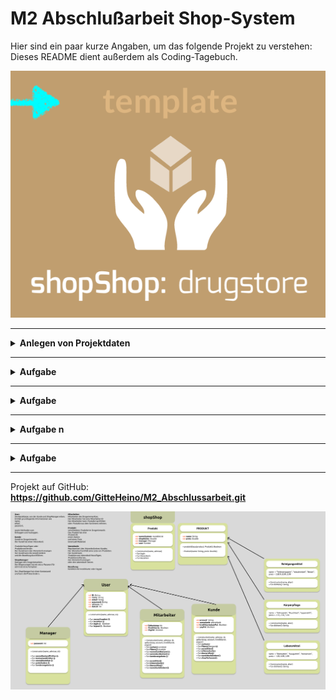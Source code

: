 # M2 Abschlußarbeit Shop-System

Hier sind ein paar kurze Angaben, um das folgende Projekt zu verstehen:
Dieses README dient außerdem als Coding-Tagebuch.


![image: EverybodysShop](everybodysShop.png)


---

<details>
<summary> <b> Anlegen von Projektdaten  </b></summary>

20230612 21:34
- erstelle Projekt
- erstelle Packages und Klassen
- speichere das Projekt auf GitHub, um eine zusätzliche Sicherung des Projektes zu haben
- Commit & Push auf Github Account GitteHeino
- erstelle ein klassendiagramm
-

**Package für die Aufgabe:** USER, Mitarbeiter, Waren …  
**fun main für den Code:** Main.kt

</details>

---

<details>
<summary> <b> Aufgabe  </b></summary>

**Modul für die Aufgabe:**  
**Datei für die Aufgabe:**
</details>

---

<details>
<summary> <b> Aufgabe  </b></summary>

**Modul für die Aufgabe:**
**Datei für die Aufgabe:**

</details>

---

<details>
<summary> <b> Aufgabe n </b></summary>

-
-

**Modul für die Aufgabe:**
**Datei für die Aufgabe:**

</details>

---

<details>
<summary> <b> Aufgabe  </b></summary>

<b> a) </b>

-
-
-
-

**Modul für die Aufgabe:**

**Datei für die Aufgabe:**

</details>

---



Projekt auf GitHub:
**https://github.com/GitteHeino/M2_Abschlussarbeit.git**


![image: ClassDiagram](Klassendiagramm.png)